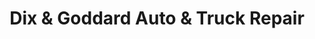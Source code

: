 ---
title: "Dix & Goddard Auto & Truck Repair"
url: /lincoln-park/dix-und-goddard-auto-und-truck-repair/
shop: Autowerkstatt
---